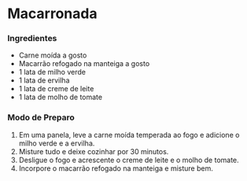 # Macarronada

### Ingredientes

- Carne moída a gosto
- Macarrão refogado na manteiga a gosto
- 1 lata de milho verde
- 1 lata de ervilha
- 1 lata de creme de leite
- 1 lata de molho de tomate

### Modo de Preparo

1. Em uma panela, leve a carne moída temperada ao fogo e adicione o milho verde e a ervilha.
2. Misture tudo e deixe cozinhar por 30 minutos.
3. Desligue o fogo e acrescente o creme de leite e o molho de tomate.
4. Incorpore o macarrão refogado na manteiga e misture bem.